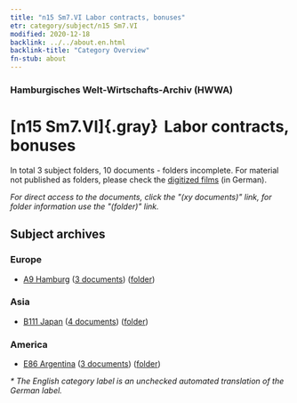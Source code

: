 ```yaml
---
title: "n15 Sm7.VI Labor contracts, bonuses"
etr: category/subject/n15 Sm7.VI
modified: 2020-12-18
backlink: ../../about.en.html
backlink-title: "Category Overview"
fn-stub: about
---
```


### Hamburgisches Welt-Wirtschafts-Archiv (HWWA)
# [n15 Sm7.VI]{.gray}&#8201; Labor contracts, bonuses&#160; 





In total 3 subject folders, 10 documents - folders incomplete.
For material not published as folders, please check the [digitized films](/film/h1_sh) (in German).

_For direct access to the documents, click the "(xy documents)" link, for folder information use the "(folder)" link._

## Subject archives



### Europe

- [A9 Hamburg](../../../geo/about.en.html#A9) (<a href="https://dfg-viewer.de/show/?tx_dlf[id]=https://pm20.zbw.eu/mets/sh/1409xx/140905/1872xx/187285/public.mets.en.xml" target="_blank">3 documents</a>) ([folder](http://purl.org/pressemappe20/folder/sh/140905,187285))

### Asia

- [B111 Japan](../../../geo/about.en.html#B111) (<a href="https://dfg-viewer.de/show/?tx_dlf[id]=https://pm20.zbw.eu/mets/sh/1412xx/141272/1872xx/187285/public.mets.en.xml" target="_blank">4 documents</a>) ([folder](http://purl.org/pressemappe20/folder/sh/141272,187285))

### America

- [E86 Argentina](../../../geo/about.en.html#E86) (<a href="https://dfg-viewer.de/show/?tx_dlf[id]=https://pm20.zbw.eu/mets/sh/1416xx/141692/1872xx/187285/public.mets.en.xml" target="_blank">3 documents</a>) ([folder](http://purl.org/pressemappe20/folder/sh/141692,187285))


_* The English category label is an unchecked automated translation of the German label._

